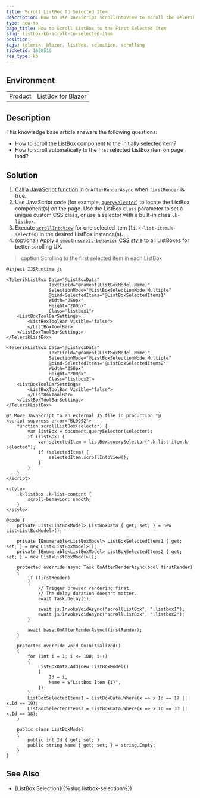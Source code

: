 ```yaml
---
title: Scroll ListBox to Selected Item
description: How to use JavaScript scrollIntoView to scroll the Telerik Blazor ListBox to its first selected item
type: how-to
page_title: How to Scroll ListBox to the First Selected Item
slug: listbox-kb-scroll-to-selected-item
position: 
tags: telerik, blazor, listbox, selection, scrolling
ticketid: 1628516
res_type: kb
---
```


## Environment

<table>
    <tbody>
        <tr>
            <td>Product</td>
            <td>ListBox for Blazor</td>
        </tr>
    </tbody>
</table>


## Description

This knowledge base article answers the following questions:

* How to scroll the ListBox component to the initially selected item?
* How to scroll automatically to the first selected ListBox item on page load?


## Solution

1. [Call a JavaScript function](https://learn.microsoft.com/en-us/aspnet/core/blazor/javascript-interoperability/call-javascript-from-dotnet) in `OnAfterRenderAsync` when `firstRender` is true.
1. Use JavaScript code (for example, [`querySelector`](https://developer.mozilla.org/en-US/docs/Web/API/Document/querySelector)) to locate the ListBox component(s) on the page. Use the ListBox `Class` parameter to set a unique custom CSS class, or use a selector with a built-in class `.k-listbox`.
1. Execute [`scrollIntoView`](https://developer.mozilla.org/en-US/docs/Web/API/Element/scrollIntoView) for one selected item (`li.k-list-item.k-selected`) in the desired ListBox instance(s).
1. (optional) Apply a [`smooth` `scroll-behavior` CSS style](https://developer.mozilla.org/en-US/docs/Web/CSS/scroll-behavior) to all ListBoxes for better scrolling UX.

>caption Scrolling to the first selected item in each ListBox

````RAZOR
@inject IJSRuntime js

<TelerikListBox Data="@ListBoxData"
                TextField="@nameof(ListBoxModel.Name)"
                SelectionMode="@ListBoxSelectionMode.Multiple"
                @bind-SelectedItems="@ListBoxSelectedItems1"
                Width="250px"
                Height="200px"
                Class="listbox1">
    <ListBoxToolBarSettings>
        <ListBoxToolBar Visible="false">
        </ListBoxToolBar>
    </ListBoxToolBarSettings>
</TelerikListBox>

<TelerikListBox Data="@ListBoxData"
                TextField="@nameof(ListBoxModel.Name)"
                SelectionMode="@ListBoxSelectionMode.Multiple"
                @bind-SelectedItems="@ListBoxSelectedItems2"
                Width="250px"
                Height="200px"
                Class="listbox2">
    <ListBoxToolBarSettings>
        <ListBoxToolBar Visible="false">
        </ListBoxToolBar>
    </ListBoxToolBarSettings>
</TelerikListBox>

@* Move JavaScript to an external JS file in production *@
<script suppress-error="BL9992">
    function scrollListBox(selector) {
        var listBox = document.querySelector(selector);
        if (listBox) {
            var selectedItem = listBox.querySelector(".k-list-item.k-selected");
            if (selectedItem) {
                selectedItem.scrollIntoView();
            }
        }
    }
</script>

<style>
    .k-listbox .k-list-content {
        scroll-behavior: smooth;
    }
</style>

@code {
    private List<ListBoxModel> ListBoxData { get; set; } = new List<ListBoxModel>();

    private IEnumerable<ListBoxModel> ListBoxSelectedItems1 { get; set; } = new List<ListBoxModel>();
    private IEnumerable<ListBoxModel> ListBoxSelectedItems2 { get; set; } = new List<ListBoxModel>();

    protected override async Task OnAfterRenderAsync(bool firstRender)
    {
        if (firstRender)
        {
            // Trigger browser rendering first.
            // The delay duration doesn't matter.
            await Task.Delay(1);

            await js.InvokeVoidAsync("scrollListBox", ".listbox1");
            await js.InvokeVoidAsync("scrollListBox", ".listbox2");
        }

        await base.OnAfterRenderAsync(firstRender);
    }

    protected override void OnInitialized()
    {
        for (int i = 1; i <= 100; i++)
        {
            ListBoxData.Add(new ListBoxModel()
            {
                Id = i,
                Name = $"ListBox Item {i}",
            });
        }
        ListBoxSelectedItems1 = ListBoxData.Where(x => x.Id == 17 || x.Id == 19);
        ListBoxSelectedItems2 = ListBoxData.Where(x => x.Id == 33 || x.Id == 38);
    }

    public class ListBoxModel
    {
        public int Id { get; set; }
        public string Name { get; set; } = string.Empty;
    }
}
````


## See Also

* [ListBox Selection]({%slug listbox-selection%})
